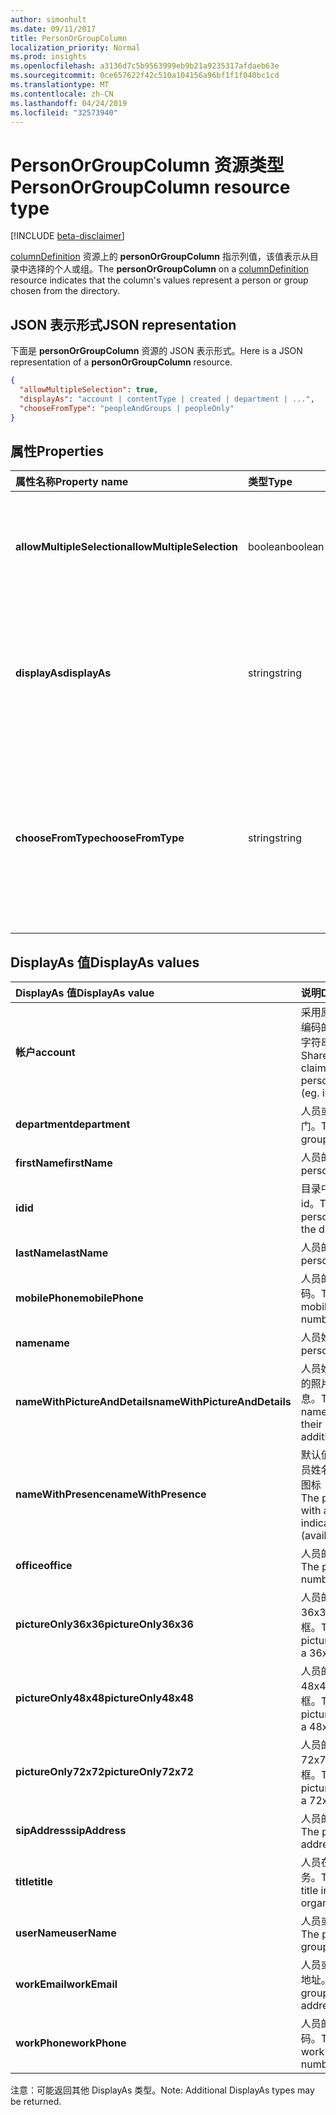 ```yaml
---
author: simonhult
ms.date: 09/11/2017
title: PersonOrGroupColumn
localization_priority: Normal
ms.prod: insights
ms.openlocfilehash: a3136d7c5b9563999eb9b21a9235317afdaeb63e
ms.sourcegitcommit: 0ce657622f42c510a104156a96bf1f1f040bc1cd
ms.translationtype: MT
ms.contentlocale: zh-CN
ms.lasthandoff: 04/24/2019
ms.locfileid: "32573940"
---
```

# <a name="personorgroupcolumn-resource-type"></a><span data-ttu-id="02dad-102">PersonOrGroupColumn 资源类型</span><span class="sxs-lookup"><span data-stu-id="02dad-102">PersonOrGroupColumn resource type</span></span>

[!INCLUDE [beta-disclaimer](../../includes/beta-disclaimer.md)]

<span data-ttu-id="02dad-103">[columnDefinition](columndefinition.md) 资源上的 **personOrGroupColumn** 指示列值，该值表示从目录中选择的个人或组。</span><span class="sxs-lookup"><span data-stu-id="02dad-103">The **personOrGroupColumn** on a [columnDefinition](columndefinition.md) resource indicates that the column's values represent a person or group chosen from the directory.</span></span>

## <a name="json-representation"></a><span data-ttu-id="02dad-104">JSON 表示形式</span><span class="sxs-lookup"><span data-stu-id="02dad-104">JSON representation</span></span>

<span data-ttu-id="02dad-105">下面是 **personOrGroupColumn** 资源的 JSON 表示形式。</span><span class="sxs-lookup"><span data-stu-id="02dad-105">Here is a JSON representation of a **personOrGroupColumn** resource.</span></span>
<!-- { "blockType": "resource", "@type": "microsoft.graph.personOrGroupColumn", "@property.aka": "chooseFromType=format" } -->

```json
{
  "allowMultipleSelection": true,
  "displayAs": "account | contentType | created | department | ...",
  "chooseFromType": "peopleAndGroups | peopleOnly"
}
```

## <a name="properties"></a><span data-ttu-id="02dad-106">属性</span><span class="sxs-lookup"><span data-stu-id="02dad-106">Properties</span></span>

| <span data-ttu-id="02dad-107">属性名称</span><span class="sxs-lookup"><span data-stu-id="02dad-107">Property name</span></span>              | <span data-ttu-id="02dad-108">类型</span><span class="sxs-lookup"><span data-stu-id="02dad-108">Type</span></span>    | <span data-ttu-id="02dad-109">说明</span><span class="sxs-lookup"><span data-stu-id="02dad-109">Description</span></span>
|:---------------------------|:--------|:--------------------------------------
| <span data-ttu-id="02dad-110">**allowMultipleSelection**</span><span class="sxs-lookup"><span data-stu-id="02dad-110">**allowMultipleSelection**</span></span> | <span data-ttu-id="02dad-111">boolean</span><span class="sxs-lookup"><span data-stu-id="02dad-111">boolean</span></span> | <span data-ttu-id="02dad-112">指示是否可以从源中选择多个值。</span><span class="sxs-lookup"><span data-stu-id="02dad-112">Indicates whether multiple values can be selected from the source.</span></span>
| <span data-ttu-id="02dad-113">**displayAs**</span><span class="sxs-lookup"><span data-stu-id="02dad-113">**displayAs**</span></span>              | <span data-ttu-id="02dad-114">string</span><span class="sxs-lookup"><span data-stu-id="02dad-114">string</span></span>  | <span data-ttu-id="02dad-115">如何显示有关所选个人或组的信息。</span><span class="sxs-lookup"><span data-stu-id="02dad-115">How to display the information about the person or group chosen.</span></span> <span data-ttu-id="02dad-116">请参阅下文。</span><span class="sxs-lookup"><span data-stu-id="02dad-116">See below.</span></span>
| <span data-ttu-id="02dad-117">**chooseFromType**</span><span class="sxs-lookup"><span data-stu-id="02dad-117">**chooseFromType**</span></span>         | <span data-ttu-id="02dad-118">string</span><span class="sxs-lookup"><span data-stu-id="02dad-118">string</span></span>  | <span data-ttu-id="02dad-119">是否允许仅选择人员，或同时选择人员和组。</span><span class="sxs-lookup"><span data-stu-id="02dad-119">Whether to allow selection of people only, or people and groups.</span></span> <span data-ttu-id="02dad-120">必须为 `peopleAndGroups` 或 `peopleOnly` 的其中一个。</span><span class="sxs-lookup"><span data-stu-id="02dad-120">Must be one of `peopleAndGroups` or `peopleOnly`.</span></span>

## <a name="displayas-values"></a><span data-ttu-id="02dad-121">DisplayAs 值</span><span class="sxs-lookup"><span data-stu-id="02dad-121">DisplayAs values</span></span>

| <span data-ttu-id="02dad-122">DisplayAs 值</span><span class="sxs-lookup"><span data-stu-id="02dad-122">DisplayAs value</span></span>               | <span data-ttu-id="02dad-123">说明</span><span class="sxs-lookup"><span data-stu-id="02dad-123">Description</span></span>
|:------------------------------|:-----------------------
| <span data-ttu-id="02dad-124">**帐户**</span><span class="sxs-lookup"><span data-stu-id="02dad-124">**account**</span></span>                   | <span data-ttu-id="02dad-125">采用原始 SharePoint 编码的人员或组声明字符串（如</span><span class="sxs-lookup"><span data-stu-id="02dad-125">The raw SharePoint encoded claim string for the person or group (eg.</span></span> <span data-ttu-id="02dad-126">i:0#.f</span><span class="sxs-lookup"><span data-stu-id="02dad-126">i:0#.f</span></span>|<span data-ttu-id="02dad-127">membership</span><span class="sxs-lookup"><span data-stu-id="02dad-127">membership</span></span>|<span data-ttu-id="02dad-128">jane@contoso.com)。</span><span class="sxs-lookup"><span data-stu-id="02dad-128">jane@contoso.com).</span></span>
| <span data-ttu-id="02dad-129">**department**</span><span class="sxs-lookup"><span data-stu-id="02dad-129">**department**</span></span>                | <span data-ttu-id="02dad-130">人员或组的所在部门。</span><span class="sxs-lookup"><span data-stu-id="02dad-130">The person or group's department.</span></span>
| <span data-ttu-id="02dad-131">**firstName**</span><span class="sxs-lookup"><span data-stu-id="02dad-131">**firstName**</span></span>                 | <span data-ttu-id="02dad-132">人员的名字。</span><span class="sxs-lookup"><span data-stu-id="02dad-132">The person's first name.</span></span>
| <span data-ttu-id="02dad-133">**id**</span><span class="sxs-lookup"><span data-stu-id="02dad-133">**id**</span></span>                        | <span data-ttu-id="02dad-134">目录中个人或组的 id。</span><span class="sxs-lookup"><span data-stu-id="02dad-134">The id of the person or group in the directory.</span></span>
| <span data-ttu-id="02dad-135">**lastName**</span><span class="sxs-lookup"><span data-stu-id="02dad-135">**lastName**</span></span>                  | <span data-ttu-id="02dad-136">人员的姓氏。</span><span class="sxs-lookup"><span data-stu-id="02dad-136">The person's last name.</span></span>
| <span data-ttu-id="02dad-137">**mobilePhone**</span><span class="sxs-lookup"><span data-stu-id="02dad-137">**mobilePhone**</span></span>               | <span data-ttu-id="02dad-138">人员的移动电话号码。</span><span class="sxs-lookup"><span data-stu-id="02dad-138">The person's mobile phone number.</span></span>
| <span data-ttu-id="02dad-139">**name**</span><span class="sxs-lookup"><span data-stu-id="02dad-139">**name**</span></span>                      | <span data-ttu-id="02dad-140">人员姓名。</span><span class="sxs-lookup"><span data-stu-id="02dad-140">The person's name.</span></span>
| <span data-ttu-id="02dad-141">**nameWithPictureAndDetails**</span><span class="sxs-lookup"><span data-stu-id="02dad-141">**nameWithPictureAndDetails**</span></span> | <span data-ttu-id="02dad-142">人员姓名，以及他们的照片和其他详细信息。</span><span class="sxs-lookup"><span data-stu-id="02dad-142">The person's name along with their picture and additional details.</span></span>
| <span data-ttu-id="02dad-143">**nameWithPresence**</span><span class="sxs-lookup"><span data-stu-id="02dad-143">**nameWithPresence**</span></span>          | <span data-ttu-id="02dad-144">默认值。</span><span class="sxs-lookup"><span data-stu-id="02dad-144">Default.</span></span> <span data-ttu-id="02dad-145">人员姓名和状态指示器图标（空闲/忙碌/等）</span><span class="sxs-lookup"><span data-stu-id="02dad-145">The person's name with a presence indicator icon (available/busy/etc.)</span></span>
| <span data-ttu-id="02dad-146">**office**</span><span class="sxs-lookup"><span data-stu-id="02dad-146">**office**</span></span>                    | <span data-ttu-id="02dad-147">人员的办公室电话。</span><span class="sxs-lookup"><span data-stu-id="02dad-147">The person's office number.</span></span>
| <span data-ttu-id="02dad-148">**pictureOnly36x36**</span><span class="sxs-lookup"><span data-stu-id="02dad-148">**pictureOnly36x36**</span></span>          | <span data-ttu-id="02dad-149">人员的照片，采用 36x36 像素的正方形框。</span><span class="sxs-lookup"><span data-stu-id="02dad-149">The person's picture, bounded by a 36x36 px square.</span></span>
| <span data-ttu-id="02dad-150">**pictureOnly48x48**</span><span class="sxs-lookup"><span data-stu-id="02dad-150">**pictureOnly48x48**</span></span>          | <span data-ttu-id="02dad-151">人员的照片，采用 48x48 像素的正方形框。</span><span class="sxs-lookup"><span data-stu-id="02dad-151">The person's picture, bounded by a 48x48 px square.</span></span>
| <span data-ttu-id="02dad-152">**pictureOnly72x72**</span><span class="sxs-lookup"><span data-stu-id="02dad-152">**pictureOnly72x72**</span></span>          | <span data-ttu-id="02dad-153">人员的照片，采用 72x72 像素的正方形框。</span><span class="sxs-lookup"><span data-stu-id="02dad-153">The person's picture, bounded by a 72x72 px square.</span></span>
| <span data-ttu-id="02dad-154">**sipAddress**</span><span class="sxs-lookup"><span data-stu-id="02dad-154">**sipAddress**</span></span>                | <span data-ttu-id="02dad-155">人员的 sip 地址。</span><span class="sxs-lookup"><span data-stu-id="02dad-155">The person's sip address.</span></span>
| <span data-ttu-id="02dad-156">**title**</span><span class="sxs-lookup"><span data-stu-id="02dad-156">**title**</span></span>                     | <span data-ttu-id="02dad-157">人员在组织中的职务。</span><span class="sxs-lookup"><span data-stu-id="02dad-157">The person's title in the organization.</span></span>
| <span data-ttu-id="02dad-158">**userName**</span><span class="sxs-lookup"><span data-stu-id="02dad-158">**userName**</span></span>                  | <span data-ttu-id="02dad-159">人员或组的用户名。</span><span class="sxs-lookup"><span data-stu-id="02dad-159">The person or group's user name.</span></span>
| <span data-ttu-id="02dad-160">**workEmail**</span><span class="sxs-lookup"><span data-stu-id="02dad-160">**workEmail**</span></span>                 | <span data-ttu-id="02dad-161">人员或组的电子邮件地址。</span><span class="sxs-lookup"><span data-stu-id="02dad-161">The person or group's email address.</span></span>
| <span data-ttu-id="02dad-162">**workPhone**</span><span class="sxs-lookup"><span data-stu-id="02dad-162">**workPhone**</span></span>                 | <span data-ttu-id="02dad-163">人员的工作电话号码。</span><span class="sxs-lookup"><span data-stu-id="02dad-163">The person's work phone number.</span></span>

<span data-ttu-id="02dad-164">注意：可能返回其他 DisplayAs 类型。</span><span class="sxs-lookup"><span data-stu-id="02dad-164">Note: Additional DisplayAs types may be returned.</span></span>

<!--
{
  "type": "#page.annotation",
  "description": "",
  "keywords": "",
  "section": "documentation",
  "tocPath": "Resources/PersonOrGroupColumn",
  "suppressions": [
    "Error: /api-reference/beta/resources/personOrGroupColumn.md:\r\n      Exception processing links.\r\n    System.ArgumentException: Link Definition was null. Link text: !INCLUDE [beta-disclaimer](../../includes/beta-disclaimer.md)\r\n      at ApiDoctor.Validation.DocFile.get_LinkDestinations()\r\n      at ApiDoctor.Validation.DocSet.ValidateLinks(Boolean includeWarnings, String[] relativePathForFiles, IssueLogger issues, Boolean requireFilenameCaseMatch, Boolean printOrphanedFiles)"
  ]
}
-->

